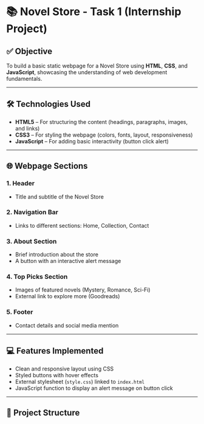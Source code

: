 # 📚 Novel Store - Task 1 (Internship Project)

## ✅ Objective

To build a basic static webpage for a Novel Store using **HTML**, **CSS**, and **JavaScript**, showcasing the understanding of web development fundamentals.

---

## 🛠️ Technologies Used

- **HTML5** – For structuring the content (headings, paragraphs, images, and links)
- **CSS3** – For styling the webpage (colors, fonts, layout, responsiveness)
- **JavaScript** – For adding basic interactivity (button click alert)

---

## 🌐 Webpage Sections

### 1. **Header**
- Title and subtitle of the Novel Store

### 2. **Navigation Bar**
- Links to different sections: Home, Collection, Contact

### 3. **About Section**
- Brief introduction about the store
- A button with an interactive alert message

### 4. **Top Picks Section**
- Images of featured novels (Mystery, Romance, Sci-Fi)
- External link to explore more (Goodreads)

### 5. **Footer**
- Contact details and social media mention

---

## 💻 Features Implemented

- Clean and responsive layout using CSS
- Styled buttons with hover effects
- External stylesheet (`style.css`) linked to `index.html`
- JavaScript function to display an alert message on button click

---

## 📁 Project Structure

